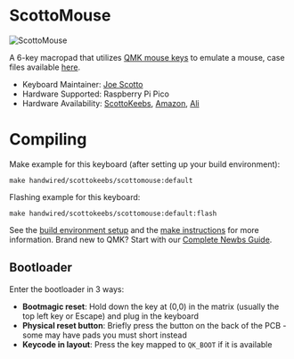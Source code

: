 # ScottoMouse

![ScottoMouse](https://i.imgur.com/yjnhyXWh.jpeg)

A 6-key macropad that utilizes [QMK mouse keys](https://github.com/qmk/qmk_firmware/blob/master/docs/feature_mouse_keys.md) to emulate a mouse, case files available [here](https://github.com/joe-scotto/scottokeebs.git).

*   Keyboard Maintainer: [Joe Scotto](https://github.com/joe-scotto)
*   Hardware Supported: Raspberry Pi Pico
*   Hardware Availability: [ScottoKeebs](https://scottokeebs.com), [Amazon](https://amazon.com), [Ali](https://amazon.com)

# Compiling

Make example for this keyboard (after setting up your build environment):

    make handwired/scottokeebs/scottomouse:default

Flashing example for this keyboard:

    make handwired/scottokeebs/scottomouse:default:flash

See the [build environment setup](https://docs.qmk.fm/#/getting_started_build_tools) and the [make instructions](https://docs.qmk.fm/#/getting_started_make_guide) for more information. Brand new to QMK? Start with our [Complete Newbs Guide](https://docs.qmk.fm/#/newbs).

## Bootloader

Enter the bootloader in 3 ways:

* **Bootmagic reset**: Hold down the key at (0,0) in the matrix (usually the top left key or Escape) and plug in the keyboard
* **Physical reset button**: Briefly press the button on the back of the PCB - some may have pads you must short instead
* **Keycode in layout**: Press the key mapped to `QK_BOOT` if it is available